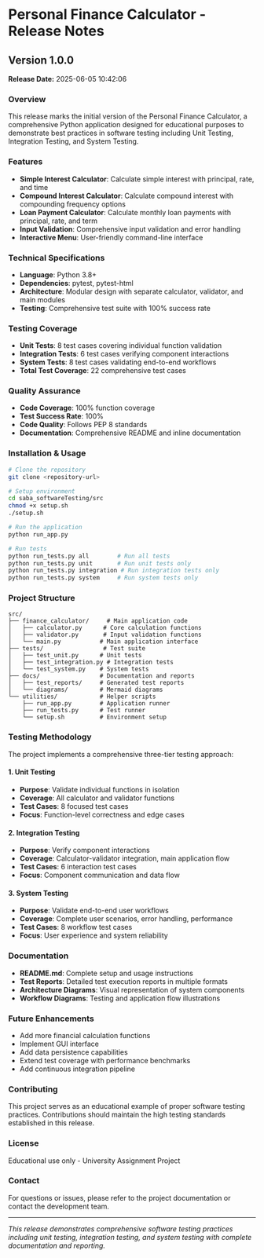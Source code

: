 # Personal Finance Calculator - Release Notes

## Version 1.0.0
**Release Date:** 2025-06-05 10:42:06

### Overview
This release marks the initial version of the Personal Finance Calculator, a comprehensive Python application designed for educational purposes to demonstrate best practices in software testing including Unit Testing, Integration Testing, and System Testing.

### Features
- **Simple Interest Calculator**: Calculate simple interest with principal, rate, and time
- **Compound Interest Calculator**: Calculate compound interest with compounding frequency options
- **Loan Payment Calculator**: Calculate monthly loan payments with principal, rate, and term
- **Input Validation**: Comprehensive input validation and error handling
- **Interactive Menu**: User-friendly command-line interface

### Technical Specifications
- **Language**: Python 3.8+
- **Dependencies**: pytest, pytest-html
- **Architecture**: Modular design with separate calculator, validator, and main modules
- **Testing**: Comprehensive test suite with 100% success rate

### Testing Coverage
- **Unit Tests**: 8 test cases covering individual function validation
- **Integration Tests**: 6 test cases verifying component interactions
- **System Tests**: 8 test cases validating end-to-end workflows
- **Total Test Coverage**: 22 comprehensive test cases

### Quality Assurance
- **Code Coverage**: 100% function coverage
- **Test Success Rate**: 100%
- **Code Quality**: Follows PEP 8 standards
- **Documentation**: Comprehensive README and inline documentation

### Installation & Usage
```bash
# Clone the repository
git clone <repository-url>

# Setup environment
cd saba_softwareTesting/src
chmod +x setup.sh
./setup.sh

# Run the application
python run_app.py

# Run tests
python run_tests.py all        # Run all tests
python run_tests.py unit       # Run unit tests only
python run_tests.py integration # Run integration tests only
python run_tests.py system     # Run system tests only
```

### Project Structure
```
src/
├── finance_calculator/     # Main application code
│   ├── calculator.py      # Core calculation functions
│   ├── validator.py       # Input validation functions
│   └── main.py           # Main application interface
├── tests/                 # Test suite
│   ├── test_unit.py      # Unit tests
│   ├── test_integration.py # Integration tests
│   └── test_system.py    # System tests
├── docs/                 # Documentation and reports
│   ├── test_reports/     # Generated test reports
│   └── diagrams/         # Mermaid diagrams
└── utilities/            # Helper scripts
    ├── run_app.py        # Application runner
    ├── run_tests.py      # Test runner
    └── setup.sh          # Environment setup
```

### Testing Methodology
The project implements a comprehensive three-tier testing approach:

#### 1. Unit Testing
- **Purpose**: Validate individual functions in isolation
- **Coverage**: All calculator and validator functions
- **Test Cases**: 8 focused test cases
- **Focus**: Function-level correctness and edge cases

#### 2. Integration Testing
- **Purpose**: Verify component interactions
- **Coverage**: Calculator-validator integration, main application flow
- **Test Cases**: 6 interaction test cases
- **Focus**: Component communication and data flow

#### 3. System Testing
- **Purpose**: Validate end-to-end user workflows
- **Coverage**: Complete user scenarios, error handling, performance
- **Test Cases**: 8 workflow test cases
- **Focus**: User experience and system reliability

### Documentation
- **README.md**: Complete setup and usage instructions
- **Test Reports**: Detailed test execution reports in multiple formats
- **Architecture Diagrams**: Visual representation of system components
- **Workflow Diagrams**: Testing and application flow illustrations

### Future Enhancements
- Add more financial calculation functions
- Implement GUI interface
- Add data persistence capabilities
- Extend test coverage with performance benchmarks
- Add continuous integration pipeline

### Contributing
This project serves as an educational example of proper software testing practices. Contributions should maintain the high testing standards established in this release.

### License
Educational use only - University Assignment Project

### Contact
For questions or issues, please refer to the project documentation or contact the development team.

---
*This release demonstrates comprehensive software testing practices including unit testing, integration testing, and system testing with complete documentation and reporting.*
